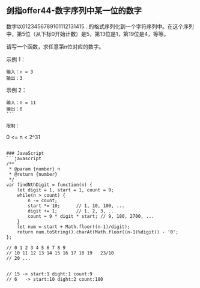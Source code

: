 ## 剑指offer44-数字序列中某一位的数字

数字以0123456789101112131415…的格式序列化到一个字符序列中。在这个序列中，第5位（从下标0开始计数）是5，第13位是1，第19位是4，等等。

请写一个函数，求任意第n位对应的数字。

示例 1：
```
输入：n = 3
输出：3
```

示例 2：
```
输入：n = 11
输出：0
``` 

限制：
```
0 <= n < 2^31
```

### JavaScript
```javascript
/**
 * @param {number} n
 * @return {number}
 */
var findNthDigit = function(n) {
    let digit = 1, start = 1, count = 9;
    while(n > count) {
        n -= count;
        start *= 10;      // 1, 10, 100, ...
        digit += 1;       // 1, 2, 3, ...
        count = 9 * digit * start; // 9, 180, 2700, ...
    }
    let num = start + Math.floor((n-1)/digit);
    return num.toString().charAt(Math.floor((n-1)%digit)) - '0';
};

// 0 1 2 3 4 5 6 7 8 9
// 10 11 12 13 14 15 16 17 18 19   23/10
// 20 ...


// 15 -> start:1 dight:1 count:9
// 6   -> start:10 dight:2 count:180
```